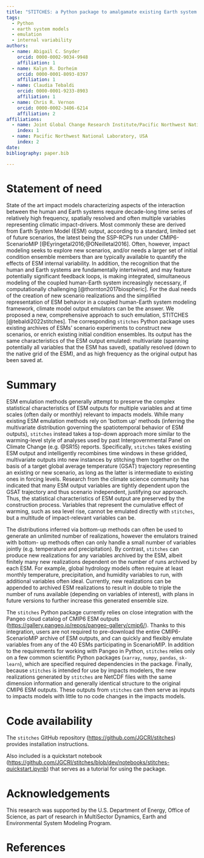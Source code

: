 ```yaml
---
title: "STITCHES: a Python package to amalgamate existing Earth system model output into new scenario realizations"
tags:
  - Python
  - earth system models
  - emulation
  - internal variability
authors:
  - name: Abigail C. Snyder
    orcid: 0000-0002-9034-9948
    affiliation: 1
  - name: Kalyn R. Dorheim
    orcid: 0000-0001-8093-8397
    affiliation: 1
  - name: Claudia Tebaldi
    orcid: 0000-0001-9233-8903
    affiliation: 1
  - name: Chris R. Vernon
    orcid: 0000-0002-3406-6214
    affiliation: 2
affiliations: 
  - name: Joint Global Change Research Institute/Pacific Northwest National Laboratory, USA
    index: 1
  - name: Pacific Northwest National Laboratory, USA
    index: 2
date: 
bibliography: paper.bib

--- 
```


# Statement of need

State of the art impact models characterizing aspects of the interaction between 
the human and Earth systems require decade-long time series of relatively high
frequency, spatially resolved and often multiple variables representing 
climatic impact-drivers. Most commonly these are derived from Earth System
Model (ESM) output, according to a standard, limited set of future scenarios, 
the latest being the SSP-RCPs run under CMIP6-ScenarioMIP [@Eyringetal2016;@ONeilletal2016].
Often, however, impact modeling seeks to explore new scenarios, and/or needs a
larger set of initial condition ensemble members than are typically available to
quantify the effects of ESM internal variability. In addition, the recognition that
the human and Earth systems are fundamentally intertwined, and may feature 
potentially significant feedback loops, is making integrated, simultaneous modeling 
of the coupled human-Earth system increasingly necessary, if computationally 
challenging [@thornton2017biospheric]. 
For the dual needs of the creation of new scenario realizations and the 
simplified representation of ESM behavior in a coupled human-Earth system
modeling framework, climate model output emulators can be the answer. 
We proposed a new, comprehensive approach to such emulation, STITCHES [@tebaldi2022stitches].
The corresponding `stitches` Python package uses existing archives of ESMs’ 
scenario experiments to construct new scenarios, or enrich existing initial 
condition ensembles. Its output has the same characteristics of the ESM output
emulated: multivariate (spanning potentially all variables that the ESM has 
saved), spatially resolved (down to the native grid of the ESM), and as high 
frequency as the original output has been saved at.


# Summary

ESM emulation methods generally attempt to preserve the complex statistical
characteristics of ESM outputs for multiple variables and at time scales (often
daily or monthly) relevant to impacts models. 
While many existing ESM emulation methods rely on 'bottom up' methods (inferring
the multivariate distribution governing the spatiotemporal behavior of ESM
outputs), `stitches` instead takes a top-down approach more similar to the 
warming-level style of analyses used by past Intergovernmental Panel on Climate
Change (e.g. @SR15) reports. Specifically, `stitches` takes existing ESM
output and intelligently recombines time windows in these gridded, multivariate 
outputs into new instances by stitching them together on the basis of a target
global average temperature (GSAT) trajectory representing an existing or new 
scenario, as long as the latter is intermediate to existing ones in forcing levels.
Research from the climate science 
community has indicated that many ESM output variables are tightly dependent upon 
the GSAT trajectory and thus scenario independent, justifying our approach.
Thus, the statistical characteristics of ESM 
output are preserved by the construction process. Variables that represent
the cumulative effect of warming, such as sea level rise, cannot be emulated
directly with `stitches`, but a multitude of impact-relevant variables can be. 


The distributions inferred via bottom-up methods can often be used to generate
an unlimited number of realizations, however the emulators trained with bottom-
up methods often can only handle a small number of variables jointly (e.g. 
temperature and precipitation). By contrast, `stitches` can produce new 
realizations for any variables archived by the ESM, albeit finitely many new
realizations dependent on the number of runs archived by each ESM. For example,
global hydrology models often require at least monthly temperature, precipitation,
and humidity variables to run, with additional variables often ideal. Currently,
new realizations can be appended to archived ESM realizations to result in 
double to triple the number of runs available (depending on variables of 
interest), with plans in future versions to further increase this generated
ensemble size.

The `stitches` Python package currently relies on close integration with the 
Pangeo cloud catalog of CMIP6 ESM outputs
(https://gallery.pangeo.io/repos/pangeo-gallery/cmip6/). Thanks to 
this integration, users are not required to pre-download the entire CMIP6-ScenarioMIP 
archive of ESM outputs, and can quickly and flexibly 
emulate variables from any of the 40 ESMs participating in ScenarioMIP.
In addition to the requirements for working with Pangeo in Python, 
`stitches` relies only on a few common scientific Python packages
(`xarray`, `numpy`, `pandas`, `sk-learn`), which are specified required dependencies
in the package. Finally, because `stitches` is intended for use by 
impacts modelers, the 
new realizations generated by `stitches` are NetCDF files with the same
dimension information and generally identical structure to the original CMIP6
ESM outputs. These outputs from `stitches` can then serve as inputs to impacts
models with little to no code changes in the impacts models. 


# Code availability 
The `stitches` GitHub repository (https://github.com/JGCRI/stitches) provides 
installation instructions. 

Also included is a quickstart notebook (https://github.com/JGCRI/stitches/blob/dev/notebooks/stitches-quickstart.ipynb)
that serves as a tutorial for using the package.


# Acknowledgements

This research was supported by the U.S. Department of Energy, Office of Science, as part of research in MultiSector Dynamics, Earth and Environmental System Modeling Program.

# References